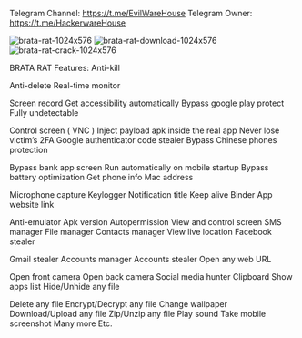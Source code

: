 Telegram Channel: https://t.me/EvilWareHouse Telegram Owner: https://t.me/HackerwareHouse

![brata-rat-1024x576](https://user-images.githubusercontent.com/125498545/219142485-1e77c13c-b4ca-4abe-af67-086d2f211a15.jpg)
![brata-rat-download-1024x576](https://user-images.githubusercontent.com/125498545/219142502-a94d079c-b9fb-4931-9b22-83bf0ef81c73.jpg)
![brata-rat-crack-1024x576](https://user-images.githubusercontent.com/125498545/219142507-bdcee309-6ec4-47af-ac3a-b8a0e01b2e8a.jpg)



BRATA RAT Features:
Anti-kill

Anti-delete
Real-time monitor

Screen record
Get accessibility automatically
Bypass google play protect
Fully undetectable

Control screen ( VNC )
Inject payload apk inside the real app
Never lose victim’s
2FA Google authenticator code stealer
Bypass Chinese phones protection

Bypass bank app screen
Run automatically on mobile startup
Bypass battery optimization
Get phone info
Mac address

Microphone capture
Keylogger
Notification title
Keep alive
Binder
App website link

Anti-emulator
Apk version
Autopermission
View and control screen
SMS manager
File manager
Contacts manager
View live location
Facebook stealer

Gmail stealer
Accounts manager
Accounts stealer
Open any web URL

Open front camera
Open back camera
Social media hunter
Clipboard
Show apps list
Hide/Unhide any file

Delete any file
Encrypt/Decrypt any file
Change wallpaper
Download/Upload any file
Zip/Unzip any file
Play sound
Take mobile screenshot
Many more
Etc.
